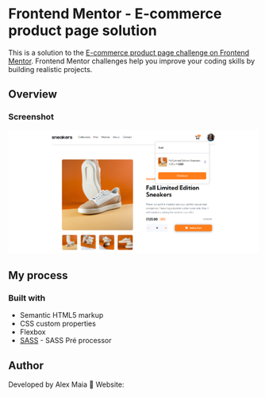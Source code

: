 # Frontend Mentor - E-commerce product page solution

This is a solution to the [E-commerce product page challenge on Frontend Mentor](https://www.frontendmentor.io/challenges/ecommerce-product-page-UPsZ9MJp6). Frontend Mentor challenges help you improve your coding skills by building realistic projects.

## Overview

### Screenshot

![](./images/screenshot.png)

## My process

### Built with

- Semantic HTML5 markup
- CSS custom properties
- Flexbox
- [SASS](https://sass-lang.com/) - SASS Pré processor

## Author

Developed by Alex Maia 🚀
Website: [](https://ecommerce-basic-page.netlify.app/)